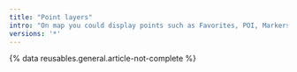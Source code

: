 ```yaml
---
title: "Point layers"
intro: "On map you could display points such as Favorites, POI, Markers, Wikipedia, Search results, Audio Video Notes, Special OSM Edits"
versions: '*'
---
```

{% data reusables.general.article-not-complete %}
